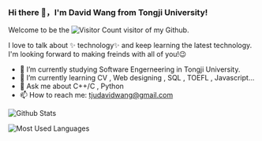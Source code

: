 ### Hi there 👋，I'm David Wang from Tongji University!
Welcome to be the ![Visitor Count](https://profile-counter.glitch.me/all-smile/count.svg) visitor of my Github.

<!--
**tjuDavidWang/tjuDavidWang** is a ✨ _special_ ✨ repository because its `README.md` (this file) appears on your GitHub profile.

Here are some ideas to get you started:

- 🔭 I’m currently working on ...
- 🌱 I’m currently learning ...
- 👯 I’m looking to collaborate on ...
- 🤔 I’m looking for help with ...
- 💬 Ask me about ...
- 📫 How to reach me: ...
- 😄 Pronouns: ...
- ⚡ Fun fact: ...
-->
I love to talk about ✨ technology✨ and keep learning the latest technology.     
I'm looking forward to making freinds with all of you!😉   

- 🔭 I’m currently studying Software Engerneering in Tongji University.
- 🌱 I’m currently learning CV , Web designing , SQL , TOEFL , Javascript...
- 💬 Ask me about C++/C , Python 
- 📫 How to reach me: tjudavidwang@gmail.com

![Github Stats](https://github-readme-stats.vercel.app/api?username=tjuDavidWang&show_icons=true&theme=tokyonight&count_private=true)


![Most Used Languages](https://github-readme-stats.vercel.app/api/top-langs/?username=tjuDavidWang&theme=tokyonight&layout=compact)
